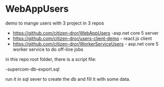 # WebAppUsers


demo to mange users 
with 3 project in 3 repos

- https://github.com/citizen-dror/WebAppUsers -asp.net core 5 server
- https://github.com/citizen-dror/users-client-demo - react.js client 
- https://github.com/citizen-dror/WorkerServiceUsers - asp.net core 5 worker service to do off-line jobs

in this repo root folder, there is a script file:

-supercom-db-export.sql 

run it in sql sever to create the db and fill it with some data. 

